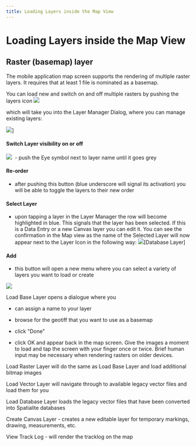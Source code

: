 ```yaml
---
title: Loading Layers inside the Map View
---
```



Loading Layers inside the Map View
===============================================================================





Raster (basemap) layer
----------------------------------------------------------

The mobile application map screen supports the rendering of multiple
raster layers. It requires that at least 1 file is nominated as a
basemap.

You can load new and switch on and off multiple rasters by pushing the
layers icon
![](https://lh3.googleusercontent.com/oFyhOzGOhdpt1PFECKwdqNCRU2MTTbuEHsNPXytUjkj-fTHVe0_0CBkMB52QK-Wf5bYZDKxSovSlGoCV7-xwqCySobj6FBPcJ4xRa4jNPxIFqD7TDF06PsmdDA)

which will take you into the Layer Manager Dialog, where you can manage
existing layers:

![](https://lh4.googleusercontent.com/i3_bZykI4NFU4yfrGM_N1xX9a-b_4M4jkEyeWLKvQuu9Dtk0jzMsT1NyMlfHmIMGpySeNIexluHPG2fAwL0CL5gdHfaq1UT5tT95EPqn0E5hMIulJDYJaySF)]

#### Switch Layer visibility on or off
![](https://lh3.googleusercontent.com/mZET9rEwGMYfz-uQASw0d6urMKJt5R1tXsj6aoUqm3cwifsCXGyEDoR1tVQ-n0bapCCHILoN435LFsrVo4KfwJQbv9WWnS7IVIehbxMYLy8h4bqRebXDv5oZ)  - push the Eye symbol next to layer name until it goes grey

#### Re-order

-  after pushing this button (blue underscore will signal its
activation) you will be able to toggle the layers to their new order


#### Select Layer

- upon tapping a layer in the Layer Manager the row will become
highlighted in blue. This signals that the layer has been selected. If
this is a Data Entry or a new Canvas layer you can edit it. You can see
the confirmation in the Map view as the name of the Selected Layer will
now appear next to the Layer Icon in the following
way: ![](https://lh4.googleusercontent.com/j_HG74PPu4By3Woy9R3FGT84qrAnE4qH18_OCOLyWnJ4w856GrVyIarKuKSXmerD21Dr-VokdtiHXbsFd_IU_EIg3snxeTfWRC_vWLnXUNNjq6YE1YSnVJ81Og)[Database Layer]

#### Add

- this button will open a new menu where you can select a variety of
layers you want to load or create

![](https://lh3.googleusercontent.com/Mds2ePS13PRUK-FquSlI8AMMQyumzdyqcGy3aFCHonlXLq8Ot5fx4xJYoY736GzRhwp2J2QyDNCHtOW46Ppv0isX0Omze1K5rRUlQIV34e1THJg2ZOvsotjH)

Load Base Layer opens a dialogue where you

-   can assign a name to your layer

-   browse for the geotiff that you want to use as a basemap

<!-- -->

-   click "Done"

-   click OK and appear back in the map screen. Give the images a moment
    to load and tap the screen with your finger once or twice. Brief
    human input may be necessary when rendering rasters on older
    devices.



Load Raster Layer will do the same as Load Base Layer and load
additional bitmap images

Load Vector Layer will navigate through to available legacy vector
files and load them for you

Load Database Layer loads the legacy vector files that have been
converted into Spatialite databases

Create Canvas Layer - creates a new editable layer for temporary
markings, drawing, measurements, etc.

View Track Log - will render the tracklog on the
map

 

 

</div>
